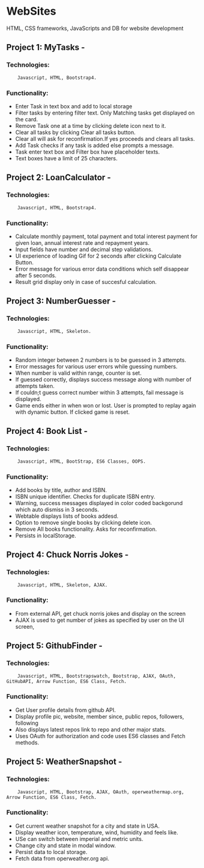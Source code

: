 # WebSites
HTML, CSS frameworks, JavaScripts and DB for website development

## Project 1: MyTasks - 
### Technologies: 
        Javascript, HTML, Bootstrap4.
### Functionality:
*    Enter Task in text box and add to local storage
*    Filter tasks by entering filter text. Only Matching tasks get displayed on the card.
*    Remove Task one at a time by clicking delete icon next to it.
*    Clear all tasks by clicking Clear all tasks button.
*    Clear all will ask for reconfirmation.If yes proceeds and clears all tasks.
*    Add Task checks if any task is added else prompts a message.
*    Task enter text box and Filter box have placeholder texts.
*    Text boxes have a limit of 25 characters.

## Project 2: LoanCalculator - 
### Technologies: 
        Javascript, HTML, Bootstrap4.
### Functionality:
*    Calculate monthly payment, total payment and total interest payment for given loan, annual interest rate and repayment years.
*    Input fields have number and decimal step validations.
*    UI experience of loading Gif for 2 seconds after clicking Calculate Button.
*    Error message for various error data conditions which self disappear after 5 seconds.
*    Result grid display only in case of succesful calculation.

## Project 3: NumberGuesser - 
### Technologies: 
        Javascript, HTML, Skeleton.
### Functionality:
*    Random integer between 2 numbers is to be guessed in 3 attempts.
*    Error messages for various user errors while guessing numbers.
*    When number is valid within range, counter is set.
*    If guessed correctly, displays success message along with number of attempts taken.
*    If couldn;t guess correct number within 3 attempts, fail message is displayed.
*    Game ends either in when won or lost. User is prompted to replay again with dynamic button. If clicked game is reset.

## Project 4: Book List - 
### Technologies: 
        Javascript, HTML, BootStrap, ES6 Classes, OOPS.
### Functionality:
*    Add books by title, author and ISBN.
*    ISBN unique identifier. Checks for duplicate ISBN entry.
*    Warning, success messages displayed in color coded backgorund which auto dismiss in 3 seconds.
*    Webtable displays lists of books addesd.
*    Option to remove single books by clicking delete icon.
*    Remove All books functionality. Asks for reconfirmation.
*    Persists in localStorage.

## Project 4: Chuck Norris Jokes - 
### Technologies: 
        Javascript, HTML, Skeleton, AJAX.
### Functionality:
*    From external API, get chuck norris jokes and display on the screen
*    AJAX is used to get number of jokes as specified by user on the UI screen,

## Project 5: GithubFinder - 
### Technologies: 
        Javascript, HTML, Bootstrapswatch, Bootstrap, AJAX, OAuth, GitHubAPI, Arrow Function, ES6 Class, Fetch.
### Functionality:
*    Get User profile details from github API.
*    Display profile pic, website, member since, public repos, followers, following
*    Also displays latest repos link to repo and other major stats.
*    Uses OAuth for authorization and code uses ES6 classes and Fetch methods.

## Project 5: WeatherSnapshot - 
### Technologies: 
        Javascript, HTML, Bootstrap, AJAX, OAuth, operweathermap.org, Arrow Function, ES6 Class, Fetch.
### Functionality:
*    Get current weather snapshot for a city and state in USA.
*    Display weather icon, temperature, wind, humidity and feels like.
*    USe can switch between imperial and metric units.
*    Change city and state in modal window.
*    Persist data to local storage.
*    Fetch data from operweather.org api.

